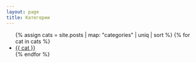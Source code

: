 ```yaml
---
layout: page
title: Категории
---
```


<ul>
  {% assign cats = site.posts | map: "categories" | uniq | sort %}
  {% for cat in cats %}
    <li><a href="/categories/{{ cat | downcase }}/">{{ cat }}</a></li>
  {% endfor %}
</ul>
